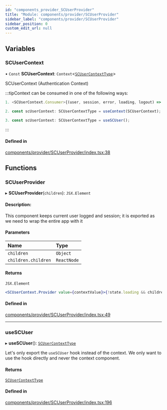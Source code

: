 ```yaml
---
id: "components_provider_SCUserProvider"
title: "Module: components/provider/SCUserProvider"
sidebar_label: "components/provider/SCUserProvider"
sidebar_position: 0
custom_edit_url: null
---
```


## Variables

### SCUserContext

• `Const` **SCUserContext**: `Context`<[`SCUserContextType`](../interfaces/types_context.SCUserContextType.md)\>

SCUserContext (Authentication Context)

:::tipContext can be consumed in one of the following ways:

```jsx
1. <SCUserContext.Consumer>{(user, session, error, loading, logout) => (...)}</SCUserContext.Consumer>
```
```jsx
2. const scUserContext: SCUserContextType = useContext(SCUserContext);
```
```jsx
3. const scUserContext: SCUserContextType = useSCUser();
````
:::

#### Defined in

[components/provider/SCUserProvider/index.tsx:38](https://github.com/selfcommunity/community-ui/blob/cab08cf/packages/sc-core/src/components/provider/SCUserProvider/index.tsx#L38)

## Functions

### SCUserProvider

▸ **SCUserProvider**(`children`): `JSX.Element`

#### Description:
This component keeps current user logged and session; it is exported as we need to wrap the entire app with it

#### Parameters

| Name | Type |
| :------ | :------ |
| `children` | `Object` |
| `children.children` | `ReactNode` |

#### Returns

`JSX.Element`

```jsx
<SCUserContext.Provider value={contextValue}>{!state.loading && children}</SCUserContext.Provider>
```

#### Defined in

[components/provider/SCUserProvider/index.tsx:49](https://github.com/selfcommunity/community-ui/blob/cab08cf/packages/sc-core/src/components/provider/SCUserProvider/index.tsx#L49)

___

### useSCUser

▸ **useSCUser**(): [`SCUserContextType`](../interfaces/types_context.SCUserContextType.md)

Let's only export the `useSCUser` hook instead of the context.
We only want to use the hook directly and never the context component.

#### Returns

[`SCUserContextType`](../interfaces/types_context.SCUserContextType.md)

#### Defined in

[components/provider/SCUserProvider/index.tsx:196](https://github.com/selfcommunity/community-ui/blob/cab08cf/packages/sc-core/src/components/provider/SCUserProvider/index.tsx#L196)
